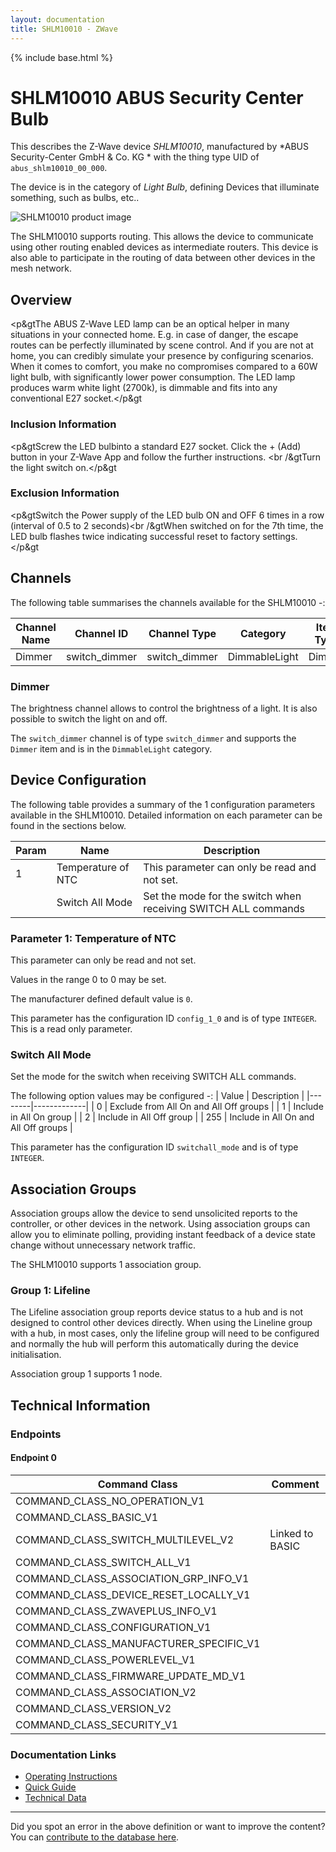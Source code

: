 ```yaml
---
layout: documentation
title: SHLM10010 - ZWave
---
```


{% include base.html %}

# SHLM10010 ABUS Security Center Bulb
This describes the Z-Wave device *SHLM10010*, manufactured by *ABUS Security-Center GmbH & Co. KG * with the thing type UID of ```abus_shlm10010_00_000```.

The device is in the category of *Light Bulb*, defining Devices that illuminate something, such as bulbs, etc..

![SHLM10010 product image](https://opensmarthouse.org/zwavedatabase/1120/image/)


The SHLM10010 supports routing. This allows the device to communicate using other routing enabled devices as intermediate routers.  This device is also able to participate in the routing of data between other devices in the mesh network.

## Overview

<p&gtThe ABUS Z-Wave LED lamp can be an optical helper in many situations in your connected home. E.g. in case of danger, the escape routes can be perfectly illuminated by scene control. And if you are not at home, you can credibly simulate your presence by configuring scenarios. When it comes to comfort, you make no compromises compared to a 60W light bulb, with significantly lower power consumption. The LED lamp produces warm white light (2700k), is dimmable and fits into any conventional E27 socket.</p&gt

### Inclusion Information

<p&gtScrew the LED bulbinto a standard E27 socket. Click the + (Add) button in your Z-Wave App and follow the further instructions. <br /&gtTurn the light switch on.</p&gt

### Exclusion Information

<p&gtSwitch the Power supply of the LED bulb ON and OFF 6 times in a row (interval of 0.5 to 2 seconds)<br /&gtWhen switched on for the 7th time, the LED bulb flashes twice indicating successful reset to factory settings.</p&gt

## Channels

The following table summarises the channels available for the SHLM10010 -:

| Channel Name | Channel ID | Channel Type | Category | Item Type |
|--------------|------------|--------------|----------|-----------|
| Dimmer | switch_dimmer | switch_dimmer | DimmableLight | Dimmer | 

### Dimmer
The brightness channel allows to control the brightness of a light.
            It is also possible to switch the light on and off.

The ```switch_dimmer``` channel is of type ```switch_dimmer``` and supports the ```Dimmer``` item and is in the ```DimmableLight``` category.



## Device Configuration

The following table provides a summary of the 1 configuration parameters available in the SHLM10010.
Detailed information on each parameter can be found in the sections below.

| Param | Name  | Description |
|-------|-------|-------------|
| 1 | Temperature of NTC | This parameter can only be read and not set. |
|  | Switch All Mode | Set the mode for the switch when receiving SWITCH ALL commands |

### Parameter 1: Temperature of NTC

This parameter can only be read and not set.

Values in the range 0 to 0 may be set.

The manufacturer defined default value is ```0```.

This parameter has the configuration ID ```config_1_0``` and is of type ```INTEGER```.
This is a read only parameter.

### Switch All Mode

Set the mode for the switch when receiving SWITCH ALL commands.

The following option values may be configured -:
| Value  | Description |
|--------|-------------|
| 0 | Exclude from All On and All Off groups |
| 1 | Include in All On group |
| 2 | Include in All Off group |
| 255 | Include in All On and All Off groups |

This parameter has the configuration ID ```switchall_mode``` and is of type ```INTEGER```.


## Association Groups

Association groups allow the device to send unsolicited reports to the controller, or other devices in the network. Using association groups can allow you to eliminate polling, providing instant feedback of a device state change without unnecessary network traffic.

The SHLM10010 supports 1 association group.

### Group 1: Lifeline

The Lifeline association group reports device status to a hub and is not designed to control other devices directly. When using the Lineline group with a hub, in most cases, only the lifeline group will need to be configured and normally the hub will perform this automatically during the device initialisation.

Association group 1 supports 1 node.

## Technical Information

### Endpoints

#### Endpoint 0

| Command Class | Comment |
|---------------|---------|
| COMMAND_CLASS_NO_OPERATION_V1| |
| COMMAND_CLASS_BASIC_V1| |
| COMMAND_CLASS_SWITCH_MULTILEVEL_V2| Linked to BASIC|
| COMMAND_CLASS_SWITCH_ALL_V1| |
| COMMAND_CLASS_ASSOCIATION_GRP_INFO_V1| |
| COMMAND_CLASS_DEVICE_RESET_LOCALLY_V1| |
| COMMAND_CLASS_ZWAVEPLUS_INFO_V1| |
| COMMAND_CLASS_CONFIGURATION_V1| |
| COMMAND_CLASS_MANUFACTURER_SPECIFIC_V1| |
| COMMAND_CLASS_POWERLEVEL_V1| |
| COMMAND_CLASS_FIRMWARE_UPDATE_MD_V1| |
| COMMAND_CLASS_ASSOCIATION_V2| |
| COMMAND_CLASS_VERSION_V2| |
| COMMAND_CLASS_SECURITY_V1| |

### Documentation Links

* [Operating Instructions](https://opensmarthouse.org/zwavedatabase/1120/ABUS-SHLM100x0-BDA-EN-1-3.pdf)
* [Quick Guide](https://opensmarthouse.org/zwavedatabase/1120/SHLM10010-Quick-Guide.pdf)
* [Technical Data](https://opensmarthouse.org/zwavedatabase/1120/SHLM10010-eng-ZZ.pdf)

---

Did you spot an error in the above definition or want to improve the content?
You can [contribute to the database here](https://opensmarthouse.org/zwavedatabase/1120).
